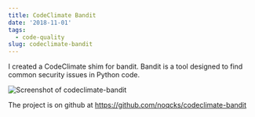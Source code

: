 ```yaml
---
title: CodeClimate Bandit
date: '2018-11-01'
tags:
  - code-quality
slug: codeclimate-bandit
---
```


<p>I created a CodeClimate shim for bandit. Bandit is a tool designed to find common security issues in Python code.</p>

<p><img src="https://www.noqcks.io/img/codeclimate-bandit.png" alt="Screenshot of codeclimate-bandit"></p>

<p>The project is on github at <a href="https://github.com/noqcks/codeclimate-bandit">https://github.com/noqcks/codeclimate-bandit</a></p>
